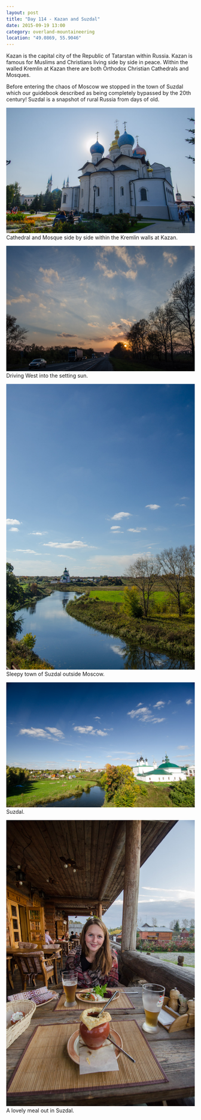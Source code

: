 ```yaml
---
layout: post
title: "Day 114 - Kazan and Suzdal"
date: 2015-09-19 13:00
category: overland-mountaineering
location: "49.0869, 55.9046"
---
```


Kazan is the capital city of the Republic of Tatarstan within Russia.  Kazan is famous for Muslims and Christians living side by side in peace.  Within the walled Kremlin at Kazan there are both Orthodox Christian Cathedrals and Mosques.  

Before entering the chaos of Moscow we stopped in the town of Suzdal which our guidebook described as being completely bypassed by the 20th century!  Suzdal is a snapshot of rural Russia from days of old.

![Name of photo](/photos/kazan/kazan-1.jpg "Optional title")
Cathedral and Mosque side by side within the Kremlin walls at Kazan.

![Name of photo](/photos/kazan/kazan-2.jpg "Optional title")
Driving West into the setting sun.

![Name of photo](/photos/kazan/kazan-3.jpg "Optional title")
Sleepy town of Suzdal outside Moscow.

![Name of photo](/photos/kazan/kazan-4.jpg "Optional title")
Suzdal.

![Name of photo](/photos/kazan/kazan-5.jpg "Optional title")
A lovely meal out in Suzdal.
